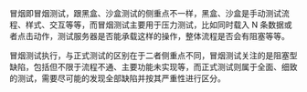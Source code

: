 冒烟即冒烟测试，跟黑盒、沙盒测试的侧重点不一样，黑盒、沙盒是手动测试流程、样式、交互等等，而冒烟测试主要用于压力测试，比如同时载入 N 条数据或者点击动作，测试服务器是否能承载这样的操作，整体流程是否会有阻塞等等。

冒烟测试执行，与正式测试的区别在于二者侧重点不同，冒烟测试关注的是阻塞型缺陷，包括但不限于流程不通、主要功能未实现等，而正式测试则属于全面、细致的测试，需要尽可能的发现全部缺陷并按其严重性进行区分。